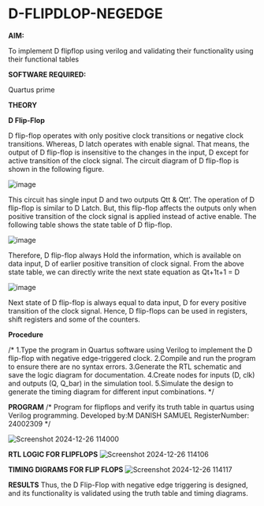 # D-FLIPDLOP-NEGEDGE

**AIM:**

To implement  D flipflop using verilog and validating their functionality using their functional tables

**SOFTWARE REQUIRED:**

Quartus prime

**THEORY**

**D Flip-Flop**

D flip-flop operates with only positive clock transitions or negative clock transitions. Whereas, D latch operates with enable signal. That means, the output of D flip-flop is insensitive to the changes in the input, D except for active transition of the clock signal. The circuit diagram of D flip-flop is shown in the following figure.

![image](https://github.com/naavaneetha/D-FLIPDLOP-NEGEDGE/assets/154305477/48c81fe8-bc3f-40e7-95e2-519fc155ad51)

This circuit has single input D and two outputs Qtt & Qtt’. The operation of D flip-flop is similar to D Latch. But, this flip-flop affects the outputs only when positive transition of the clock signal is applied instead of active enable. The following table shows the state table of D flip-flop.

![image](https://github.com/naavaneetha/D-FLIPDLOP-NEGEDGE/assets/154305477/e5f3fda7-68ec-4a3a-a0a4-cf6f9cc4ab55)

Therefore, D flip-flop always Hold the information, which is available on data input, D of earlier positive transition of clock signal. From the above state table, we can directly write the next state equation as Qt+1t+1 = D

![image](https://github.com/naavaneetha/D-FLIPDLOP-NEGEDGE/assets/154305477/8592c0d8-2917-4142-91b9-d6c30dd891d2)

Next state of D flip-flop is always equal to data input, D for every positive transition of the clock signal. Hence, D flip-flops can be used in registers, shift registers and some of the counters.

**Procedure**

/* 1.Type the program in Quartus software using Verilog to implement the D flip-flop
with negative edge-triggered clock.
2.Compile and run the program to ensure there are no syntax errors.
3.Generate the RTL schematic and save the logic diagram for documentation.
4.Create nodes for inputs (D, clk) and outputs (Q, Q_bar) in the simulation tool.
5.Simulate the design to generate the timing diagram for different input combinations.
*/


**PROGRAM**
/* Program for flipflops and verify its truth table in quartus using Verilog programming. Developed by:M DANISH SAMUEL  RegisterNumber: 24002309
*/

![Screenshot 2024-12-26 114000](https://github.com/user-attachments/assets/5f0cf62c-33ea-4f0e-a41a-459eb040299a)

**RTL LOGIC FOR FLIPFLOPS**
![Screenshot 2024-12-26 114106](https://github.com/user-attachments/assets/4dbe453d-b3a9-4f62-a897-051a2ede4308)


**TIMING DIGRAMS FOR FLIP FLOPS**
![Screenshot 2024-12-26 114117](https://github.com/user-attachments/assets/0add82c8-501c-44e1-b50a-6e2472b9644c)


**RESULTS**
Thus, the D Flip-Flop with negative edge triggering is designed, and its functionality is
validated using the truth table and timing diagrams.
